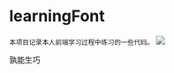 # learningFont

`本项目记录本人前端学习过程中练习的一些代码。`
<img src = "https://tse1-mm.cn.bing.net/th/id/OIP-C.Gfe94x2zmNPy6pkOtYj83wHaHa?w=196&h=197&c=7&r=0&o=5&dpr=1.3&pid=1.7"/>

孰能生巧
